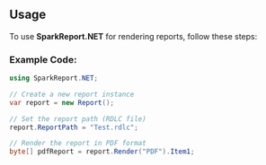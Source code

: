 ## Usage

To use **SparkReport.NET** for rendering reports, follow these steps:

### Example Code:

```csharp
using SparkReport.NET;

// Create a new report instance
var report = new Report();

// Set the report path (RDLC file)
report.ReportPath = "Test.rdlc";

// Render the report in PDF format
byte[] pdfReport = report.Render("PDF").Item1;
